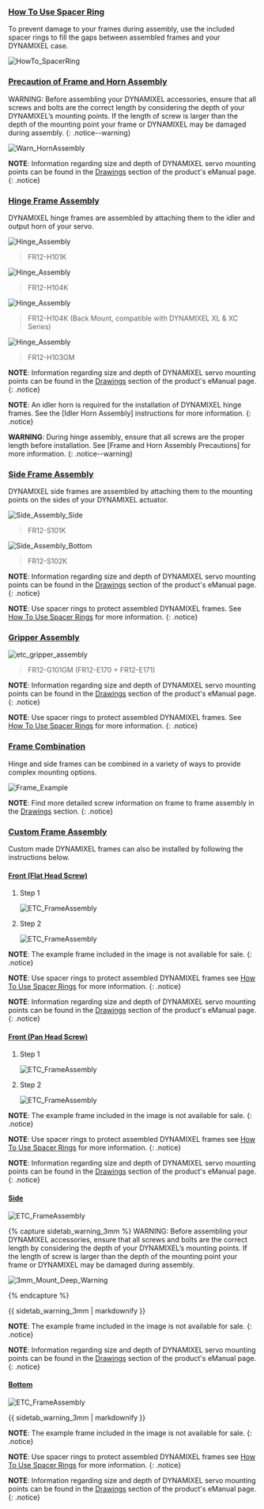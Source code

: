 
### [How To Use Spacer Ring](#how-to-use-spacer-ring)

To prevent damage to your frames during assembly, use the included spacer rings to fill the gaps between assembled frames and your DYNAMIXEL case.

![HowTo_SpacerRing](/assets/images/dxl/x/assembly/common/howto_spacering.png)

### [Precaution of Frame and Horn Assembly](#precaution-of-frame-and-horn-assembly)

WARNING: Before assembling your DYNAMIXEL accessories, ensure that all screws and bolts are the correct length by considering the depth of your DYNAMIXEL’s mounting points. If the length of screw is larger than the depth of the mounting point your frame or DYNAMIXEL may be damaged during assembly.
{: .notice--warning}

![Warn_HornAssembly](/assets/images/dxl/x/assembly/xl430/xl_xc430_warning.png)

**NOTE**: Information regarding size and depth of DYNAMIXEL servo mounting points can be found in the [Drawings](#drawings) section of the product's eManual page.
{: .notice}

### [Hinge Frame Assembly](#hinge-frame-assembly)

DYNAMIXEL hinge frames are assembled by attaching them to the idler and output horn of your servo.

![Hinge_Assembly](/assets/images/dxl/x/assembly/xl430/hinge/xl430_fr12-h101k.jpg)

> FR12-H101K

![Hinge_Assembly](/assets/images/dxl/x/assembly/xl430/hinge/xl430_fr12-h104k_01.jpg)

> FR12-H104K

![Hinge_Assembly](/assets/images/dxl/x/assembly/xl430/hinge/xl430_fr12-h104k_02.jpg)

> FR12-H104K (Back Mount, compatible with DYNAMIXEL XL & XC Series)

![Hinge_Assembly](/assets/images/dxl/x/assembly/xl430/hinge/xl430_fr12-h103gm.jpg)

> FR12-H103GM

**NOTE**: Information regarding size and depth of DYNAMIXEL servo mounting points can be found in the [Drawings](#drawings) section of the product's eManual page.
{: .notice}

**NOTE**: An idler horn is required for the installation of DYNAMIXEL hinge frames. See the [Idler Horn Assembly] instructions for more information.
{: .notice}

**WARNING**: During hinge assembly, ensure that all screws are the proper length before installation. See [Frame and Horn Assembly Precautions] for more information.
{: .notice--warning}

### [Side Frame Assembly](#side-frame-assembly)

DYNAMIXEL side frames are assembled by attaching them to the mounting points on the sides of your DYNAMIXEL actuator.

![Side_Assembly_Side](/assets/images/dxl/x/assembly/xl430/side/xl430_fr12_s101k.jpg)

> FR12-S101K

![Side_Assembly_Bottom](/assets/images/dxl/x/assembly/xl430/side/xl430_fr12_s102k.jpg)

> FR12-S102K

**NOTE**: Information regarding size and depth of DYNAMIXEL servo mounting points can be found in the [Drawings](#drawings) section of the product's eManual page.
{: .notice}

**NOTE**: Use spacer rings to protect assembled DYNAMIXEL frames. See [How To Use Spacer Rings](#how-to-use-spacer-ring) for more information.
{: .notice}

### [Gripper Assembly](#gripper-assembly)

![etc_gripper_assembly](/assets/images/dxl/x/assembly/xl430/etc/xl430_fr12_g101_e170_e171.jpg)

> FR12-G101GM (FR12-E170 + FR12-E171) 

**NOTE**: Information regarding size and depth of DYNAMIXEL servo mounting points can be found in the [Drawings](#drawings) section of the product's eManual page.
{: .notice}

**NOTE**: Use spacer rings to protect assembled DYNAMIXEL frames. See [How To Use Spacer Rings](#how-to-use-spacer-ring) for more information.
{: .notice}

### [Frame Combination](#frame-combination)

Hinge and side frames can be combined in a variety of ways to provide complex mounting options.

![Frame_Example](/assets/images/dxl/x/assembly/xl430/xl_xc430_frame_compatibility-01.jpg)

**NOTE**: Find more detailed screw information on frame to frame assembly in the [Drawings](#drawings) section.
{: .notice}

### [Custom Frame Assembly](#custom-frame-assembly)

Custom made DYNAMIXEL frames can also be installed by following the instructions below.

#### [Front (Flat Head Screw)](#front-flat-head-screw)

1. Step 1  

    ![ETC_FrameAssembly](/assets/images/dxl/x/assembly/xl430/etc/xl430_etc_assembly_example_front1_01.jpg)

2. Step 2  

    ![ETC_FrameAssembly](/assets/images/dxl/x/assembly/xl430/etc/xl430_etc_assembly_example_front1_02.jpg)

**NOTE**: The example frame included in the image is not available for sale.
{: .notice}

**NOTE**: Use spacer rings to protect assembled DYNAMIXEL frames see [How To Use Spacer Rings](#how-to-use-spacer-ring) for more information.
{: .notice}

**NOTE**: Information regarding size and depth of DYNAMIXEL servo mounting points can be found in the [Drawings](#drawings) section of the product's eManual page.
{: .notice}

#### [Front (Pan Head Screw)](#front-pan-head-screw)

1. Step 1
  
    ![ETC_FrameAssembly](/assets/images/dxl/x/assembly/xl430/etc/xl430_etc_assembly_example_front1_01.jpg)

2. Step 2

    ![ETC_FrameAssembly](/assets/images/dxl/x/assembly/xl430/etc/xl430_etc_assembly_example_front2_02.jpg)

**NOTE**: The example frame included in the image is not available for sale.
{: .notice}

**NOTE**: Use spacer rings to protect assembled DYNAMIXEL frames see [How To Use Spacer Rings](#how-to-use-spacer-ring) for more information.
{: .notice}

**NOTE**: Information regarding size and depth of DYNAMIXEL servo mounting points can be found in the [Drawings](#drawings) section of the product's eManual page.
{: .notice}

#### [Side](#side)

  ![ETC_FrameAssembly](/assets/images/dxl/x/assembly/xl430/etc/xl430_etc_assembly_example_side.jpg)
  
  {% capture sidetab_warning_3mm %}
WARNING: Before assembling your DYNAMIXEL accessories, ensure that all screws and bolts are the correct length by considering the depth of your DYNAMIXEL’s mounting points. If the length of screw is larger than the depth of the mounting point your frame or DYNAMIXEL may be damaged during assembly.
  
  ![3mm_Mount_Deep_Warning](/assets/images/dxl/x/assembly/xl430/etc/xl430_3mm_mount_warning.jpg)
  
  {% endcapture %}
  
  <div class="notice--warning">{{ sidetab_warning_3mm | markdownify }}</div> 
  
**NOTE**: The example frame included in the image is not available for sale.
{: .notice}

**NOTE**: Information regarding size and depth of DYNAMIXEL servo mounting points can be found in the [Drawings](#drawings) section of the product's eManual page.
{: .notice}
  
#### [Bottom](#bottom)

  ![ETC_FrameAssembly](/assets/images/dxl/x/assembly/xl430/etc/xl430_etc_assembly_example_bottom.jpg)
  
  <div class="notice--warning">{{ sidetab_warning_3mm | markdownify }}</div> 
  
**NOTE**: The example frame included in the image is not available for sale.
{: .notice}

**NOTE**: Use spacer rings to protect assembled DYNAMIXEL frames see [How To Use Spacer Rings](#how-to-use-spacer-ring) for more information.
{: .notice}

**NOTE**: Information regarding size and depth of DYNAMIXEL servo mounting points can be found in the [Drawings](#drawings) section of the product's eManual page.
{: .notice}
